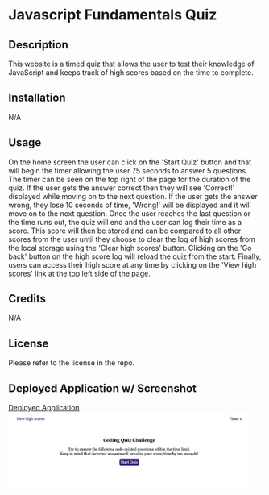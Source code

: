 # Javascript Fundamentals Quiz

## Description

This website is a timed quiz that allows the user to test their knowledge of JavaScript and keeps track of high scores based on the time to complete. 

## Installation

N/A

## Usage

On the home screen the user can click on the 'Start Quiz' button and that will begin the timer allowing the user 75 seconds to answer 5 questions. The timer can be seen on the top right of the page for the duration of the quiz. If the user gets the answer correct then they will see 'Correct!' displayed while moving on to the next question. If the user gets the answer wrong, they lose 10 seconds of time, 'Wrong!' will be displayed and it will move on to the next question. Once the user reaches the last question or the time runs out, the quiz will end and the user can log their time as a score. This score will then be stored and can be compared to all other scores from the user until they choose to clear the log of high scores from the local storage using the 'Clear high scores' button. Clicking on the 'Go back' button on the high score log will reload the quiz from the start. Finally, users can access their high score at any time by clicking on the 'View high scores' link at the top left side of the page. 

## Credits

N/A

## License

Please refer to the license in the repo.

## Deployed Application w/ Screenshot
[Deployed Application](https://pbullock08.github.io/javascript-fundamentals-quiz/)
![image](./assets/images/giphy.gif)